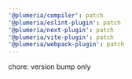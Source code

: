 ```yaml
---
'@plumeria/compiler': patch
'@plumeria/eslint-plugin': patch
'@plumeria/next-plugin': patch
'@plumeria/vite-plugin': patch
'@plumeria/webpack-plugin': patch
---
```


chore: version bump only

